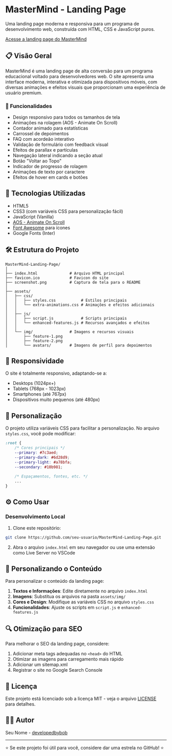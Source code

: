 # MasterMind - Landing Page

Uma landing page moderna e responsiva para um programa de desenvolvimento web, construída com HTML, CSS e JavaScript puros.

[Acesse a landing page do MasterMind](https://mastermind-lp.vercel.app/)

## 📋 Visão Geral

MasterMind é uma landing page de alta conversão para um programa educacional voltado para desenvolvedores web. O site apresenta uma interface moderna, interativa e otimizada para dispositivos móveis, com diversas animações e efeitos visuais que proporcionam uma experiência de usuário premium.

### 🌟 Funcionalidades

- Design responsivo para todos os tamanhos de tela
- Animações na rolagem (AOS - Animate On Scroll)
- Contador animado para estatísticas
- Carrossel de depoimentos
- FAQ com acordeão interativo
- Validação de formulário com feedback visual
- Efeitos de parallax e partículas
- Navegação lateral indicando a seção atual
- Botão "Voltar ao Topo"
- Indicador de progresso de rolagem
- Animações de texto por caractere
- Efeitos de hover em cards e botões

## 🚀 Tecnologias Utilizadas

- HTML5
- CSS3 (com variáveis CSS para personalização fácil)
- JavaScript (Vanilla)
- [AOS - Animate On Scroll](https://github.com/michalsnik/aos)
- [Font Awesome](https://fontawesome.com/) para ícones
- Google Fonts (Inter)

## 🛠️ Estrutura do Projeto

```
MasterMind-Landing-Page/
│
├── index.html              # Arquivo HTML principal
├── favicon.ico             # Favicon do site
├── screenshot.png          # Captura de tela para o README
│
├── assets/
│   ├── css/
│   │   ├── styles.css           # Estilos principais
│   │   └── extra-animations.css # Animações e efeitos adicionais
│   │
│   ├── js/
│   │   ├── script.js            # Scripts principais
│   │   └── enhanced-features.js # Recursos avançados e efeitos
│   │
│   └── img/                # Imagens e recursos visuais
│       ├── feature-1.png
│       ├── feature-2.png
│       └── avatars/        # Imagens de perfil para depoimentos
```

## 📱 Responsividade

O site é totalmente responsivo, adaptando-se a:
- Desktops (1024px+)
- Tablets (768px - 1023px)
- Smartphones (até 767px)
- Dispositivos muito pequenos (até 480px)

## 🌈 Personalização

O projeto utiliza variáveis CSS para facilitar a personalização. No arquivo `styles.css`, você pode modificar:

```css
:root {
    /* Cores principais */
    --primary: #7c3aed;
    --primary-dark: #6d28d9;
    --primary-light: #a78bfa;
    --secondary: #10b981;
    
    /* Espaçamentos, fontes, etc. */
    ...
}
```

## ⚙️ Como Usar

### Desenvolvimento Local

1. Clone este repositório:
```bash
git clone https://github.com/seu-usuario/MasterMind-Landing-Page.git
```

2. Abra o arquivo `index.html` em seu navegador ou use uma extensão como Live Server no VSCode

## 📝 Personalizando o Conteúdo

Para personalizar o conteúdo da landing page:

1. **Textos e Informações**: Edite diretamente no arquivo `index.html`
2. **Imagens**: Substitua os arquivos na pasta `assets/img/`
3. **Cores e Design**: Modifique as variáveis CSS no arquivo `styles.css`
4. **Funcionalidades**: Ajuste os scripts em `script.js` e `enhanced-features.js`

## 🔍 Otimização para SEO

Para melhorar o SEO da landing page, considere:

1. Adicionar meta tags adequadas no `<head>` do HTML
2. Otimizar as imagens para carregamento mais rápido
3. Adicionar um sitemap.xml
4. Registrar o site no Google Search Console

## 📄 Licença

Este projeto está licenciado sob a licença MIT - veja o arquivo [LICENSE](LICENSE) para detalhes.

## 👨‍💻 Autor

Seu Nome - [developedbybob](https://github.com/developedbyBob)

---

⭐️ Se este projeto foi útil para você, considere dar uma estrela no GitHub! ⭐️
